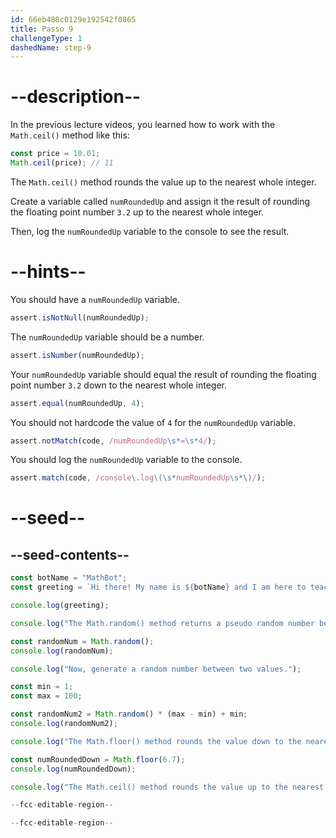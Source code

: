 ```yaml
---
id: 66eb488c0129e192542f0865
title: Passo 9
challengeType: 1
dashedName: step-9
---
```


# --description--

In the previous lecture videos, you learned how to work with the `Math.ceil()` method like this:

```js
const price = 10.01;
Math.ceil(price); // 11
```

The `Math.ceil()` method rounds the value up to the nearest whole integer.

Create a variable called `numRoundedUp` and assign it the result of rounding the floating point number `3.2` up to the nearest whole integer.

Then, log the `numRoundedUp` variable to the console to see the result.

# --hints--

You should have a `numRoundedUp` variable.

```js
assert.isNotNull(numRoundedUp);
```

The `numRoundedUp` variable should be a number.

```js
assert.isNumber(numRoundedUp);
```

Your `numRoundedUp` variable should equal the result of rounding the floating point number `3.2` down to the nearest whole integer.

```js
assert.equal(numRoundedUp, 4);
```

You should not hardcode the value of `4` for the `numRoundedUp` variable.

```js
assert.notMatch(code, /numRoundedUp\s*=\s*4/);
```

You should log the `numRoundedUp` variable to the console.

```js
assert.match(code, /console\.log\(\s*numRoundedUp\s*\)/);
```

# --seed--

## --seed-contents--

```js
const botName = "MathBot";
const greeting = `Hi there! My name is ${botName} and I am here to teach you about the Math object!`;

console.log(greeting);

console.log("The Math.random() method returns a pseudo random number between 0 and less than 1.");

const randomNum = Math.random();
console.log(randomNum);

console.log("Now, generate a random number between two values.");

const min = 1;
const max = 100;

const randomNum2 = Math.random() * (max - min) + min;
console.log(randomNum2);

console.log("The Math.floor() method rounds the value down to the nearest whole integer.");

const numRoundedDown = Math.floor(6.7);
console.log(numRoundedDown);

console.log("The Math.ceil() method rounds the value up to the nearest whole integer.");

--fcc-editable-region--

--fcc-editable-region--
```
